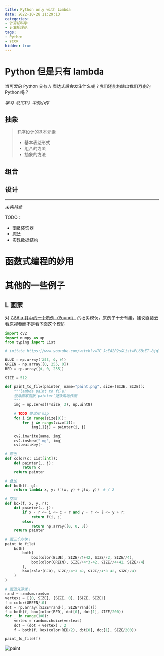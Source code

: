 ```yaml
---
title: Python only with Lambda
date: 2022-10-28 11:29:13
categories: 
- 计算机科学
- 计算机理论
tags:
- Python
- SICP
hidden: true
---
```


# Python 但是只有 lambda

当可爱的 Python 只有 $\lambda$ 表达式后会发生什么呢？我们还能构建出我们万能的 Python 吗？

*学习《SICP》中的小作*


<!-- more -->

## 抽象

> 程序设计的基本元素
> - 基本表达形式
> - 组合的方法
> - 抽象的方法

## 组合

## 设计

---

*未完待续*

TODO：
- 函数装饰器
- 魔法
- 实现数据结构

# 函数式编程的妙用



# 其他的一些例子

## L 画家

对 [CS61a 其中的一个示例（Sound）](https://cs61a.org/lecture/lec06/) 的拙劣模仿。原例子十分有趣，建议直接去看原视频而不是看下面这个模仿

```python
import cv2
import numpy as np
from typing import List

# imitate https://www.youtube.com/watch?v=TC_JcE42R2s&list=PL6BsET-8jgYVoDRPWXvw3q5ZsdpwVeEyY

BLUE = np.array([255, 0, 0])
GREEN = np.array([0, 255, 0])
RED = np.array([0, 0, 255])

SIZE = 512

def paint_to_file(painter, name="paint.png", size=(SIZE, SIZE)):
    """lambda paint to file!
    使用画家函数`painter`逐像素地作画
    """
    img = np.zeros((*size, 3), np.uint8)

    # TODO 尝试用 map
    for i in range(size[0]):
        for j in range(size[1]):
            img[i][j] = painter(i, j)

    cv2.imwrite(name, img)
    cv2.imshow("img", img)
    cv2.waitKey()

# 颜色
def color(c: List[int]):
    def painter(i, j):
        return c
    return painter

# 叠加
def both(f, g):
    return lambda x, y: (f(x, y) + g(x, y))  # / 2

# 空间
def box(f, x, y, r):
    def painter(i, j):
        if x - r <= i <= x + r and y - r <= j <= y + r:
            return f(i, j)
        else:
            return np.array([0, 0, 0])
    return painter

# 画三个方块！
paint_to_file(
    both(
        both(
            box(color(BLUE), SIZE//4+42, SIZE//2, SIZE//4),
            box(color(GREEN), SIZE//4*3-42, SIZE//4+42, SIZE//4)
        ),
        box(color(RED), SIZE//4*3-42, SIZE//4*3-42, SIZE//4)
    )
)

# 画混沌游戏！
rand = random.random
vertexs = [[0, SIZE], [SIZE, 0], [SIZE, SIZE]]
f = color(GREEN/10)
dot = np.array([SIZE*rand(), SIZE*rand()])
f = both(f, box(color(RED), dot[0], dot[1], SIZE/200))
for _ in range(100):
    vertex = random.choice(vertexs)
    dot = (dot + vertex) / 2
    f = both(f, box(color(RED/2), dot[0], dot[1], SIZE/200))

paint_to_file(f)

```





![paint](http://framist-bucket-openread.oss-cn-shanghai.aliyuncs.com/img/paint.png)
